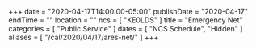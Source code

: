 +++
date = "2020-04-17T14:00:00-05:00"
publishDate = "2020-04-17"
endTime = ""
location = ""
ncs = [ "KE0LDS" ]
title = "Emergency Net"
categories = [ "Public Service" ]
dates = [ "NCS Schedule", "Hidden" ]
aliases = [ "/cal/2020/04/17/ares-net/" ]
+++
